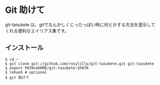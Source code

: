 # Git 助けて

git-tasukete は、gitでなんかしくじったっぽい時に何とかする方法を提示してくれる便利なエイリアス集です。

## インストール

    $ cd ~
    $ git clone git://github.com/rosylilly/git-tasukete.git git-tasukete
    $ export PATH=$HOME/git-tasukete:$PATH
    $ rehash # optional
    $ git 助けて
